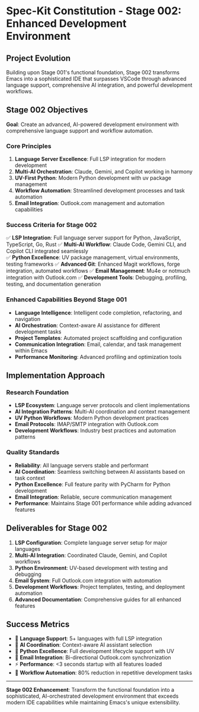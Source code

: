 # Spec-Kit Constitution - Stage 002: Enhanced Development Environment

## Project Evolution
Building upon Stage 001's functional foundation, Stage 002 transforms Emacs into a sophisticated IDE that surpasses VSCode through advanced language support, comprehensive AI integration, and powerful development workflows.

## Stage 002 Objectives  
**Goal**: Create an advanced, AI-powered development environment with comprehensive language support and workflow automation.

### Core Principles
1. **Language Server Excellence**: Full LSP integration for modern development
2. **Multi-AI Orchestration**: Claude, Gemini, and Copilot working in harmony
3. **UV-First Python**: Modern Python development with uv package management
4. **Workflow Automation**: Streamlined development processes and task automation
5. **Email Integration**: Outlook.com management and automation capabilities

### Success Criteria for Stage 002
✅ **LSP Integration**: Full language server support for Python, JavaScript, TypeScript, Go, Rust
✅ **Multi-AI Workflow**: Claude Code, Gemini CLI, and Copilot CLI integrated seamlessly  
✅ **Python Excellence**: UV package management, virtual environments, testing frameworks
✅ **Advanced Git**: Enhanced Magit workflows, forge integration, automated workflows
✅ **Email Management**: Mu4e or notmuch integration with Outlook.com
✅ **Development Tools**: Debugging, profiling, testing, and documentation generation

### Enhanced Capabilities Beyond Stage 001
- **Language Intelligence**: Intelligent code completion, refactoring, and navigation
- **AI Orchestration**: Context-aware AI assistance for different development tasks
- **Project Templates**: Automated project scaffolding and configuration
- **Communication Integration**: Email, calendar, and task management within Emacs
- **Performance Monitoring**: Advanced profiling and optimization tools

## Implementation Approach

### Research Foundation
- **LSP Ecosystem**: Language server protocols and client implementations
- **AI Integration Patterns**: Multi-AI coordination and context management  
- **UV Python Workflows**: Modern Python development practices
- **Email Protocols**: IMAP/SMTP integration with Outlook.com
- **Development Workflows**: Industry best practices and automation patterns

### Quality Standards
- **Reliability**: All language servers stable and performant
- **AI Coordination**: Seamless switching between AI assistants based on task context
- **Python Excellence**: Full feature parity with PyCharm for Python development
- **Email Integration**: Reliable, secure communication management
- **Performance**: Maintains Stage 001 performance while adding advanced features

## Deliverables for Stage 002
1. **LSP Configuration**: Complete language server setup for major languages
2. **Multi-AI Integration**: Coordinated Claude, Gemini, and Copilot workflows
3. **Python Environment**: UV-based development with testing and debugging
4. **Email System**: Full Outlook.com integration with automation
5. **Development Workflows**: Project templates, testing, and deployment automation
6. **Advanced Documentation**: Comprehensive guides for all enhanced features

## Success Metrics
- 🚀 **Language Support**: 5+ languages with full LSP integration
- 🤖 **AI Coordination**: Context-aware AI assistant selection
- 🐍 **Python Excellence**: Full development lifecycle support with UV
- 📧 **Email Integration**: Bi-directional Outlook.com synchronization  
- ⚡ **Performance**: <3 seconds startup with all features loaded
- 🔧 **Workflow Automation**: 80% reduction in repetitive development tasks

---

**Stage 002 Enhancement**: Transform the functional foundation into a sophisticated, AI-orchestrated development environment that exceeds modern IDE capabilities while maintaining Emacs's unique extensibility.